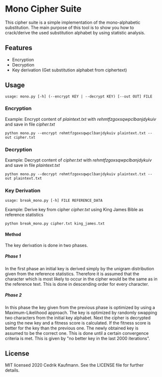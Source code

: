 # Mono Cipher Suite
This cipher suite is a simple implementation of the mono-alphabetic substitution. The main purpose of this tool is to 
show you how to crack/derive the used substitution alphabet by using statistic analysis. 

## Features
- Encryption
- Decryption
- Key derivation (Get substitution alphabet from ciphertext)

## Usage
```
usage: mono.py [-h] (--encrypt KEY | --decrypt KEY) [--out OUT] FILE
```
### Encryption
Example: Encrypt content of *plaintext.txt* with *rehmtfzgoxsqwpclbanjdykuiv* and save in file *cipher.txt*
```
python mono.py --encrypt rehmtfzgoxsqwpclbanjdykuiv plaintext.txt --out cipher.txt
```

### Decryption
Example: Decrypt content of *cipher.txt* with *rehmtfzgoxsqwpclbanjdykuiv* and save in file *plaintext.txt*
```
python mono.py --decrypt rehmtfzgoxsqwpclbanjdykuiv plaintext.txt --out plaintext.txt
```

### Key Derivation
```
usage: break_mono.py [-h] FILE REFERENCE_DATA
```

Example: Derive key from cipher *cipher.txt* using King James Bible as reference statistics
```
python break_mono.py cipher.txt king_james.txt
```

#### Method
The key derivation is done in two phases. 

##### Phase 1
In the first phase an initial key is derived simply by the unigram
distribution given from the reference statistics. Therefore it is assumed that the character which is most likely to 
occur in the cipher would be the same as in the reference text. This is done in descending order for every character.

##### Phase 2
In this phase the key given from the previous phase is optimized by using a Maximum-Likelihood approach.
The key is optimized by randomly swapping two characters from the initial key alphabet. 
Next the cipher is decrypted using the new key and a fitness score is calculated. If the fitness score is
better for the key than the previous one. The newly obtained key is assumed to be the correct one.
This is done until a certain convergence criteria is met. This is given by "no better key in the last 2000 iterations".

## License
MIT licensed 2020 Cedrik Kaufmann. See the LICENSE file for further details.